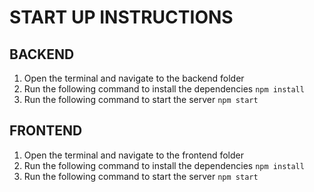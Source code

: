 # START UP INSTRUCTIONS

## BACKEND
1. Open the terminal and navigate to the backend folder
2. Run the following command to install the dependencies
`npm install`
3. Run the following command to start the server
`npm start`

## FRONTEND
1. Open the terminal and navigate to the frontend folder
2. Run the following command to install the dependencies
`npm install`
3. Run the following command to start the server
`npm start`


